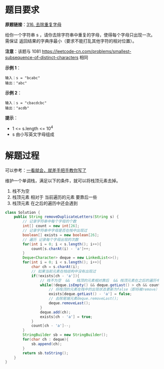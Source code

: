 # 题目要求

**原题链接**：[316. 去除重复字母](https://leetcode-cn.com/problems/remove-duplicate-letters/)

给你一个字符串 s ，请你去除字符串中重复的字母，使得每个字母只出现一次。需保证 返回结果的字典序最小（要求不能打乱其他字符的相对位置）。

**注意**：该题与 1081 https://leetcode-cn.com/problems/smallest-subsequence-of-distinct-characters 相同

**示例 1**：

```
输入：s = "bcabc"
输出："abc"
```


**示例 2**：

```
输入：s = "cbacdcbc"
输出："acdb"
```


**提示**：

- 1 <= s.length <= $10^4$
- s 由小写英文字母组成

# 解题过程

可以参考：[一看就会，就差手把手教你写了](https://leetcode-cn.com/problems/remove-duplicate-letters/solution/yi-kan-jiu-hui-jiu-chai-shou-ba-shou-jia-miqw/)

维护一个单调栈，满足以下的条件，就可以将栈顶元素去掉。

1. 栈不为空
2. 栈顶元素 相对于 当前遍历的元素 要靠后一些
3. 栈顶元素  在之后的遍历中还会遇到

```java
class Solution {
    public String removeDuplicateLetters(String s) {
        // 记录字符串中每个字母的个数
        int[] count = new int[26];
        // 记录字符串中字母是否在栈中出现过
        boolean[] exists = new boolean[26];
        // 遍历 记录每个字母出现的次数
        for(int i = 0; i < s.length(); i++){
            count[s.charAt(i) - 'a']++;
        }
        Deque<Character> deque = new LinkedList<>();
        for(int i = 0; i < s.length(); i++){
            char ch = s.charAt(i);
            // 如果当前元素在栈结构中没有出现过
            if(!exists[ch - 'a']){
                // 栈不为空  &&   栈顶的元素相对靠后  && 栈顶元素在之后的遍历中还会出现
                while(!deque.isEmpty() && deque.getLast() > ch && count[deque.getLast() - 'a'] > 0){
                    // 将栈顶的元素在栈中的出现状态更新为false（即将被remove）
                    exists[deque.getLast() - 'a'] = false;
                    // 去除尾端元素deque.removeLast();
                    deque.removeLast();
                }
                deque.add(ch);
                exists[ch - 'a'] = true;
            }
            count[ch - 'a']--;
        }
        StringBuilder sb = new StringBuilder();
        for(char ch : deque){
            sb.append(ch);
        }
        return sb.toString();
    }
}
```

